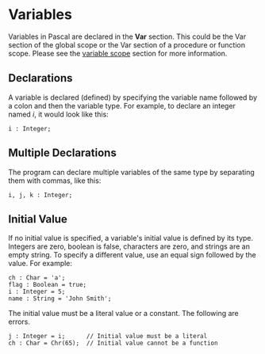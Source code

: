 # Variables

Variables in Pascal are declared in the **Var** section. This could be the
Var section of the global scope or the Var section of a procedure or function
scope. Please see the [variable scope](/langref/scope) section for more information.

## Declarations

A variable is declared (defined) by specifying the variable name followed by a
colon and then the variable type. For example, to declare an integer named *i*,
it would look like this:

```
i : Integer;
```

## Multiple Declarations

The program can declare multiple variables of the same type by separating them
with commas, like this:

```
i, j, k : Integer;
```

## Initial Value

If no initial value is specified, a variable's initial value is defined by its
type. Integers are zero, boolean is false, characters are zero, and strings are
an empty string. To specify a different value, use an equal sign followed by the
value. For example:

```
ch : Char = 'a';
flag : Boolean = true;
i : Integer = 5;
name : String = 'John Smith';
```

The initial value must be a literal value or a constant. The following are errors.

```
j : Integer = i;      // Initial value must be a literal
ch : Char = Chr(65);  // Initial value cannot be a function
```
